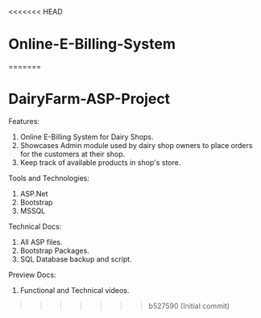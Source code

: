 <<<<<<< HEAD
# Online-E-Billing-System
=======
# DairyFarm-ASP-Project

Features:
1. Online E-Billing System for Dairy Shops.
2. Showcases Admin module used by dairy shop owners to place orders for the customers at their shop.
3. Keep track of available products in shop's store.

Tools and Technologies:
1. ASP.Net 
2. Bootstrap
3. MSSQL 

Technical Docs:
1. All ASP files.
2. Bootstrap Packages.
3. SQL Database backup and script.

Preview Docs:
1. Functional and Technical videos.
>>>>>>> b527590 (Initial commit)
